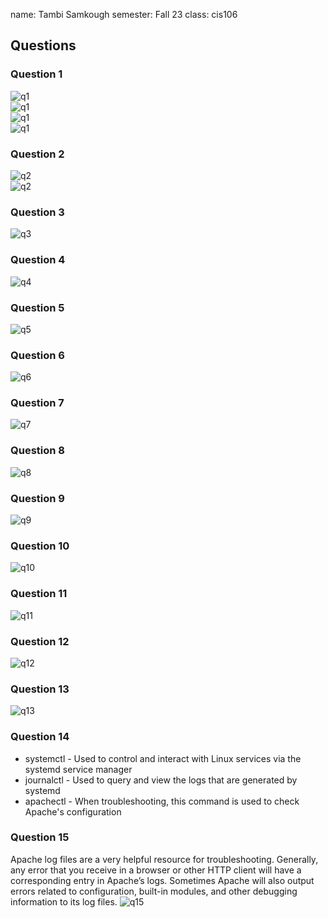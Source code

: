 name: Tambi Samkough
semester: Fall 23
class: cis106

## Questions

### Question 1
![q1](Q1.1.png)<br>
![q1](Q1.2.png)<br>
![q1](Q1.3.png)<br>
![q1](Q1.4.png)<br>
### Question 2
![q2](Q2.1.png)<br>
![q2](Q2.2.png)<br>
### Question 3
![q3](Q3.1.png)<br>
### Question 4
![q4](Q4.1.png)<br>
### Question 5
![q5](Q5.1.png)<br>
### Question 6
![q6](Q6.1.png)<br>
### Question 7
![q7](Q7.1.png)<br>
### Question 8
![q8](Q8.1.png)<br>
### Question 9
![q9](Q9.1.png)<br>
### Question 10
![q10](Q10.1.png)<br>
### Question 11
![q11](Q11.1.png)<br>
### Question 12
![q12](Q12.1.png)<br>
### Question 13
![q13](Q13.1.png)<br>
### Question 14
- systemctl - Used to control and interact with Linux services via the systemd service manager
- journalctl - Used to query and view the logs that are generated by systemd
- apachectl - When troubleshooting, this command is used to check Apache's configuration
### Question 15
Apache log files are a very helpful resource for troubleshooting. Generally, any error that you receive in a browser or other HTTP client will have a corresponding entry in Apache’s logs. Sometimes Apache will also output errors related to configuration, built-in modules, and other debugging information to its log files.
![q15](Q15.1.png)<br>